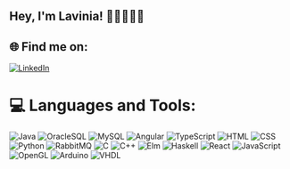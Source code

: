 <!--![](https://github.com/Lavg21/Lavg21/blob/main/header.gif) -->
## Hey, I'm Lavinia! 👋🏻👩🏻‍💻

## 🌐 Find me on:
[![LinkedIn](https://img.shields.io/badge/LinkedIn-%230077B5.svg?logo=linkedin&logoColor=white)](https://linkedin.com/in/lavinia-gavrilescu-47b624256) 

# 💻 Languages and Tools:
![Java](https://img.shields.io/badge/-Java-blueviolet) ![OracleSQL](https://img.shields.io/badge/-OracleSQL-salmon) ![MySQL](https://img.shields.io/badge/-MySQL-rosybrown) ![Angular](https://img.shields.io/badge/-Angular-blue) ![TypeScript](https://img.shields.io/badge/-TypeScript-red) ![HTML](https://img.shields.io/badge/-HTML-darkolivegreen) ![CSS](https://img.shields.io/badge/-CSS-seagreen) ![Python](https://img.shields.io/badge/-Python-royalblue) ![RabbitMQ](https://img.shields.io/badge/-RabbitMQ-8A2BE2) ![C](https://img.shields.io/badge/C-orange) ![C++](https://img.shields.io/badge/-C++-greenyellow) ![Elm](https://img.shields.io/badge/-Elm-forestgreen) ![Haskell](https://img.shields.io/badge/-Haskell-pink) ![React](https://img.shields.io/badge/-React-purple) ![JavaScript](https://img.shields.io/badge/-JavaScript-palegreen) ![OpenGL](https://img.shields.io/badge/-OpenGL-darkred) ![Arduino](https://img.shields.io/badge/-Arduino-crimson) ![VHDL](https://img.shields.io/badge/-VHDL-darkslateblue)

<!-- ![](https://github.com/Lavg21/Lavg21/blob/main/giphy.webp) --?

# 📊 GitHub Stats:
<!--![](https://github-readme-stats.vercel.app/api?username=Lavg21&theme=nightowl&hide_border=false&include_all_commits=true&count_private=true)<br/> -->
<!-- ![](https://github-readme-stats.vercel.app/api/top-langs/?username=Lavg21&theme=nightowl&hide_border=false&include_all_commits=true&count_private=true&layout=compact) -->
<!--
---
[![](https://visitcount.itsvg.in/api?id=Lavg21&icon=8&color=6)](https://visitcount.itsvg.in) -->

<!-- Proudly created with GPRM ( https://gprm.itsvg.in ) -->
